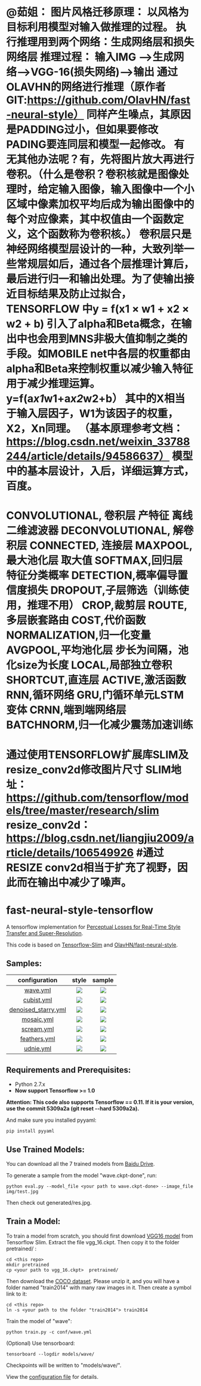 
@茹姐： 
  图片风格迁移原理：
以风格为目标利用模型对输入做推理的过程。
执行推理用到两个网络：生成网络层和损失网络层
推理过程：
   输入IMG -->生成网络-->VGG-16(损失网络)-->输出
   通过OLAVHN的网络进行推理（原作者GIT:https://github.com/OlavHN/fast-neural-style）
同样产生噪点，其原因是PADDING过小，但如果要修改PADING要连同层和模型一起修改。
有无其他办法呢？有，先将图片放大再进行卷积。（什么是卷积？卷积核就是图像处理时，给定输入图像，输入图像中一个小区域中像素加权平均后成为输出图像中的每个对应像素，其中权值由一个函数定义，这个函数称为卷积核。）
卷积层只是神经网络模型层设计的一种，大致列举一些常规层如后，通过各个层推理计算后，
最后进行归一和输出处理。为了使输出接近目标结果及防止过拟合，TENSORFLOW 中y = f(x1 × w1 + x2 × w2 + b)
引入了alpha和Beta概念，在输出中也会用到MNS非极大值抑制之类的手段。如MOBILE net中各层的权重都由
alpha和Beta来控制权重以减少输入特征用于减少推理运算。y=f(a*x1*w1+a*x2*w2+b）
其中的X相当于输入层因子，W1为该因子的权重，X2，Xn同理。
（基本原理参考文档：https://blog.csdn.net/weixin_33788244/article/details/94586637）
模型中的基本层设计，入后，详细运算方式，百度。
 ===================================================
   CONVOLUTIONAL, 卷积层 产特征 离线二维滤波器
    DECONVOLUTIONAL, 解卷积层
    CONNECTED,  连接层
    MAXPOOL, 最大池化层 取大值
    SOFTMAX,回归层 特征分类概率
    DETECTION,概率偏导置信度损失
    DROPOUT,子层筛选（训练使用，推理不用）
    CROP,裁剪层
    ROUTE,多层嵌套路由
    COST,代价函数
    NORMALIZATION,归一化变量
    AVGPOOL,平均池化层 步长为间隔，池化size为长度
    LOCAL,局部独立卷积
    SHORTCUT,直连层
    ACTIVE,激活函数
    RNN,循环网络
    GRU,门循环单元LSTM变体
    CRNN,端到端网络层
    BATCHNORM,归一化减少震荡加速训练
 =====================================================
通过使用TENSORFLOW扩展库SLIM及resize_conv2d修改图片尺寸
SLIM地址：https://github.com/tensorflow/models/tree/master/research/slim
resize_conv2d：https://blog.csdn.net/liangjiu2009/article/details/106549926
#通过RESIZE conv2d相当于扩充了视野，因此而在输出中减少了噪声。
======================================================================================================

# fast-neural-style-tensorflow

A tensorflow implementation for [Perceptual Losses for Real-Time Style Transfer and Super-Resolution](https://arxiv.org/abs/1603.08155).

This code is based on [Tensorflow-Slim](https://github.com/tensorflow/models/tree/master/slim) and [OlavHN/fast-neural-style](https://github.com/OlavHN/fast-neural-style).

## Samples:

| configuration | style | sample |
| :---: | :----: | :----: |
| [wave.yml](https://github.com/hzy46/fast-neural-style-tensorflow/blob/master/conf/wave.yml) |![](https://github.com/hzy46/fast-neural-style-tensorflow/blob/master/img/results/style_wave.jpg)|  ![](https://github.com/hzy46/fast-neural-style-tensorflow/blob/master/img/results/wave.jpg)  |
| [cubist.yml](https://github.com/hzy46/fast-neural-style-tensorflow/blob/master/conf/cubist.yml) |![](https://github.com/hzy46/fast-neural-style-tensorflow/blob/master/img/results/style_cubist.jpg)|  ![](https://github.com/hzy46/fast-neural-style-tensorflow/blob/master/img/results/cubist.jpg)  |
| [denoised_starry.yml](https://github.com/hzy46/fast-neural-style-tensorflow/blob/master/conf/denoised_starry.yml) |![](https://github.com/hzy46/fast-neural-style-tensorflow/blob/master/img/results/style_denoised_starry.jpg)|  ![](https://github.com/hzy46/fast-neural-style-tensorflow/blob/master/img/results/denoised_starry.jpg)  |
| [mosaic.yml](https://github.com/hzy46/fast-neural-style-tensorflow/blob/master/conf/mosaic.yml) |![](https://github.com/hzy46/fast-neural-style-tensorflow/blob/master/img/results/style_mosaic.jpg)|  ![](https://github.com/hzy46/fast-neural-style-tensorflow/blob/master/img/results/mosaic.jpg)  |
| [scream.yml](https://github.com/hzy46/fast-neural-style-tensorflow/blob/master/conf/scream.yml) |![](https://github.com/hzy46/fast-neural-style-tensorflow/blob/master/img/results/style_scream.jpg)|  ![](https://github.com/hzy46/fast-neural-style-tensorflow/blob/master/img/results/scream.jpg)  |
| [feathers.yml](https://github.com/hzy46/fast-neural-style-tensorflow/blob/master/conf/feathers.yml) |![](https://github.com/hzy46/fast-neural-style-tensorflow/blob/master/img/results/style_feathers.jpg)|  ![](https://github.com/hzy46/fast-neural-style-tensorflow/blob/master/img/results/feathers.jpg)  |
| [udnie.yml](https://github.com/hzy46/fast-neural-style-tensorflow/blob/master/conf/udnie.yml) |![](https://github.com/hzy46/fast-neural-style-tensorflow/blob/master/img/results/style_udnie.jpg)|  ![](https://github.com/hzy46/fast-neural-style-tensorflow/blob/master/img/results/udnie.jpg)  |

## Requirements and Prerequisites:
- Python 2.7.x
- <b>Now support Tensorflow >= 1.0</b>

<b>Attention: This code also supports Tensorflow == 0.11. If it is your version, use the commit 5309a2a (git reset --hard 5309a2a).</b>

And make sure you installed pyyaml:
```
pip install pyyaml
```

## Use Trained Models:

You can download all the 7 trained models from [Baidu Drive](https://pan.baidu.com/s/1i4GTS4d).

To generate a sample from the model "wave.ckpt-done", run:

```
python eval.py --model_file <your path to wave.ckpt-done> --image_file img/test.jpg
```

Then check out generated/res.jpg.

## Train a Model:
To train a model from scratch, you should first download [VGG16 model](http://download.tensorflow.org/models/vgg_16_2016_08_28.tar.gz) from Tensorflow Slim. Extract the file vgg_16.ckpt. Then copy it to the folder pretrained/ :
```
cd <this repo>
mkdir pretrained
cp <your path to vgg_16.ckpt>  pretrained/
```

Then download the [COCO dataset](http://msvocds.blob.core.windows.net/coco2014/train2014.zip). Please unzip it, and you will have a folder named "train2014" with many raw images in it. Then create a symbol link to it:
```
cd <this repo>
ln -s <your path to the folder "train2014"> train2014
```

Train the model of "wave":
```
python train.py -c conf/wave.yml
```

(Optional) Use tensorboard:
```
tensorboard --logdir models/wave/
```

Checkpoints will be written to "models/wave/".

View the [configuration file](https://github.com/hzy46/fast-neural-style-tensorflow/blob/master/conf/wave.yml) for details.

